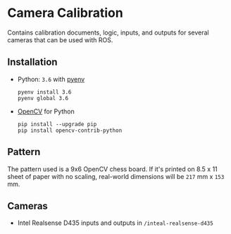# Camera Calibration

Contains calibration documents, logic, inputs, and outputs for several cameras that can be used with ROS.

## Installation

+ Python: `3.6` with [pyenv](https://github.com/pyenv/pyenv)
  ```
  pyenv install 3.6
  pyenv global 3.6
  ```
+ [OpenCV](https://pypi.org/project/opencv-python/) for Python
  ```
  pip install --upgrade pip
  pip install opencv-contrib-python
  ```

## Pattern

The pattern used is a 9x6 OpenCV chess board.
If it's printed on 8.5 x 11 sheet of paper with no scaling, real-world dimensions will be `217` mm x `153` mm.

## Cameras

* Intel Realsense D435 inputs and outputs in `/inteal-realsense-d435`
